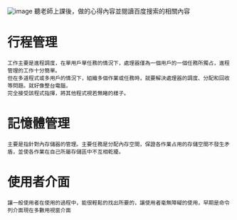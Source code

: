![image](https://user-images.githubusercontent.com/81726807/174193043-781955f5-aaa9-4416-9db7-64f42a8c8830.png)
聽老師上課後，做的心得內容並閱讀百度搜索的相關內容
# 行程管理
```
工作主要是進程調度，在單用戶單任務的情況下，處理器僅為一個用戶的一個任務所獨占，進程管理的工作十分簡單。
但在多道程式或多用戶的情況下，組織多個作業或任務時，就要解決處理器的調度、分配和回收等問題。就好像整台電腦，
完全接受該程式指揮，將其他程式視若無睹的樣子。
```
# 記憶體管理
```
主要是指針對內存儲器的管理。主要任務是分配內存空間，保證各作業占用的存儲空間不發生矛盾，並使各作業在自己所屬存儲區中不互相乾擾。
```
# 使用者介面
```
讓一般使用者在使用的過程中，能很輕鬆的找出所要的，讓使用者毫無障礙的使用，早期是命令列介面現在多數用視窗介面
```
